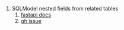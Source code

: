 1. SQLModel nested fields from related tables
   1. [fastapi docs](https://sqlmodel.tiangolo.com/tutorial/fastapi/relationships/#models-with-relationships-in-fastapi)
   2. [gh issue](https://github.com/fastapi/sqlmodel/issues/347)